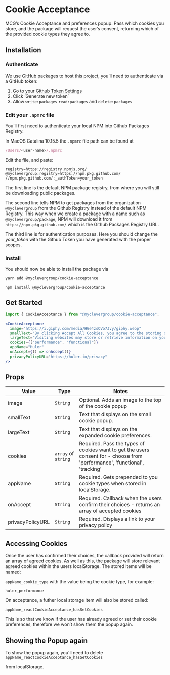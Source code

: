 # Cookie Acceptance


MCG’s Cookie Acceptance and preferences popup. Pass which cookies you store, and the package will request the user’s consent, returning which of the provided cookie types they agree to. 

## Installation

### Authenticate


We use GitHub packages to host this project, you’ll need to authenticate via a GitHub token:


1. Go to your [Github Token Settings](https://github.com/settings/tokens)
2. Click ‘Generate new token’
3. Allow `write:packages` `read:packages` and `delete:packages`

### Edit your `.npmrc` file


You’ll first need to authenticate your local NPM into Github Packages Registry.

In MacOS Catalina 10.15.5 the `.npmrc` file path can be found at

```javascript
/Users/<user-name>/.npmrc
```


Edit the file, and paste:

```other
registry=https://registry.npmjs.org/
@myclevergroup:registry=https://npm.pkg.github.com/
//npm.pkg.github.com/:_authToken=your_token
```


The first line is the default NPM package registry, from where you will still be downloading public packages.

The second line tells NPM to get packages from the organization `@myclevergroup` from the Github Registry instead of the default NPM Registry. This way when we create a package with a name such as `@myclevergroup/package`, NPM will download it from `https://npm.pkg.github.com/` which is the Github Packages Registry URL.

The third line is for authentication purposes. Here you should change the *your_token* with the Github Token you have generated with the proper scopes.

### Install


You should now be able to install the package via

 `yarn add @myclevergroup/cookie-acceptance`

 `npm install @myclevergroup/cookie-acceptance`

## Get Started


```jsx
import { CookieAcceptance } from "@myclevergroup/cookie-acceptance";

<CookieAcceptance
  image="https://i.giphy.com/media/HGe4zsOVo7Jvy/giphy.webp"
  smallText="By clicking Accept All Cookies, you agree to the storing of cookies on your device."
  largeText="Visiting websites may store or retrieve information on your browser, mostly in the form of cookies. This data might be about you, your preferences or your device."
  cookies={["performance", "functional"]}
  appName="Huler"
  onAccept={() => onAccept()}
  privacyPolicyURL="https://huler.io/privacy"
/>
```


## Props

| Value            | Type                | Notes                                                                                                                       |
| ---------------- | ------------------- | --------------------------------------------------------------------------------------------------------------------------- |
| image            | `String`            | Optional. Adds an image to the top of the cookie popup                                                                      |
| smallText        | `String`            | Text that displays on the small cookie popup.                                                                               |
| largeText        | `String`            | Text that displays on the expanded cookie preferences.                                                                      |
| cookies          | `array` of `string` | Required. Pass the types of cookies want to get the users consent for - choose from 'performance', 'functional', 'tracking' |
| appName          | `String`            | Required. Gets prepended to you cookie types when stored in localStorage.                                                   |
| onAccept         | `String`            | Required. Callback when the users confirm their choices - returns an array of accepted cookies                              |
| privacyPolicyURL | `String`            | Required. Displays a link to your privacy policy                                                                            |

## Accessing Cookies


Once the user has confirmed their choices, the callback provided will return an array of agreed cookies. As well as this, the package will store relevant agreed cookies within the users localStorage. The stored items will be named:

`appName_cookie_type` with the value being the cookie type, for example:

`huler_performance` 

On acceptance, a futher local storage item will also be stored called:

`appName_reactCookieAcceptance_hasSetCookies`

This is so that we know if the user has already agreed or set their cookie preferences, therefore we won’t show them the popup again.

## Showing the Popup again


To show the popup again, you'll need to delete `appName_reactCookieAcceptance_hasSetCookies`

from localStorage.
